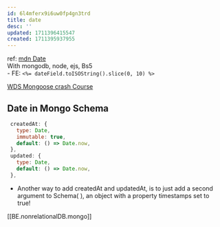```yaml
---
id: 6l4mferx9i6uw0fp4gn3trd
title: date
desc: ''
updated: 1711396415547
created: 1711395937955
---
```

ref: [mdn Date]( https://developer.mozilla.org/en-US/docs/Web/JavaScript/Reference/Global_Objects/Date)  
With mongodb, node, ejs, Bs5  
    - FE: `<%= dateField.toISOString().slice(0, 10) %>`

[WDS Mongoose crash Course](https://www.youtube.com/watch?v=DZBGEVgL2eE&t=838s)
## Date in Mongo Schema
 ```javascript
  createdAt: {
    type: Date,
    immutable: true,
    default: () => Date.now,
  },
  updated: {
    type: Date,
    default: () => Date.now,
  },
```
 - Another way to add createdAt and updatedAt, is to just add a second argument to Schema( ), an object with a property timestamps set to true! 

 [[BE.nonrelationalDB.mongo]]